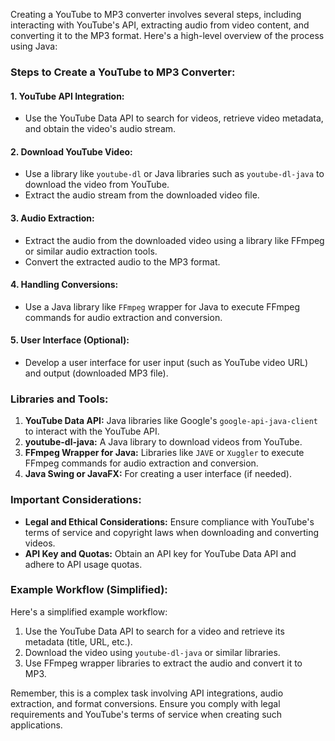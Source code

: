 Creating a YouTube to MP3 converter involves several steps, including interacting with YouTube's API, extracting audio from video content, and converting it to the MP3 format. Here's a high-level overview of the process using Java:

### Steps to Create a YouTube to MP3 Converter:

#### 1. YouTube API Integration:
- Use the YouTube Data API to search for videos, retrieve video metadata, and obtain the video's audio stream.

#### 2. Download YouTube Video:
- Use a library like `youtube-dl` or Java libraries such as `youtube-dl-java` to download the video from YouTube.
- Extract the audio stream from the downloaded video file.

#### 3. Audio Extraction:
- Extract the audio from the downloaded video using a library like FFmpeg or similar audio extraction tools.
- Convert the extracted audio to the MP3 format.

#### 4. Handling Conversions:
- Use a Java library like `FFmpeg` wrapper for Java to execute FFmpeg commands for audio extraction and conversion.

#### 5. User Interface (Optional):
- Develop a user interface for user input (such as YouTube video URL) and output (downloaded MP3 file).

### Libraries and Tools:

1. **YouTube Data API:** Java libraries like Google's `google-api-java-client` to interact with the YouTube API.
2. **youtube-dl-java:** A Java library to download videos from YouTube.
3. **FFmpeg Wrapper for Java:** Libraries like `JAVE` or `Xuggler` to execute FFmpeg commands for audio extraction and conversion.
4. **Java Swing or JavaFX:** For creating a user interface (if needed).

### Important Considerations:

- **Legal and Ethical Considerations:** Ensure compliance with YouTube's terms of service and copyright laws when downloading and converting videos.
- **API Key and Quotas:** Obtain an API key for YouTube Data API and adhere to API usage quotas.

### Example Workflow (Simplified):

Here's a simplified example workflow:

1. Use the YouTube Data API to search for a video and retrieve its metadata (title, URL, etc.).
2. Download the video using `youtube-dl-java` or similar libraries.
3. Use FFmpeg wrapper libraries to extract the audio and convert it to MP3.

Remember, this is a complex task involving API integrations, audio extraction, and format conversions. Ensure you comply with legal requirements and YouTube's terms of service when creating such applications.